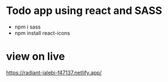 # Todo app using react and SASS

- npm i sass
- npm install react-icons

# view on live

https://radiant-jalebi-f47137.netlify.app/
